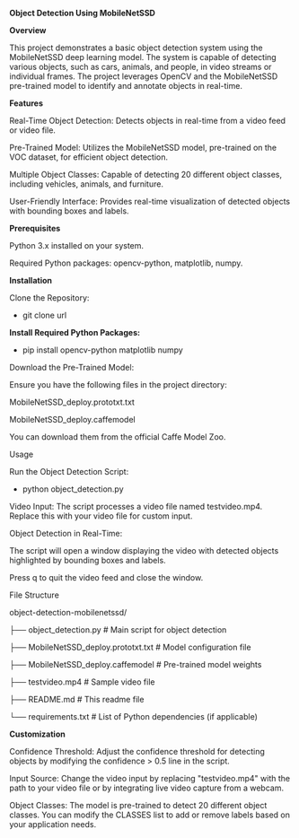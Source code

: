 **Object Detection Using MobileNetSSD**

**Overview**

This project demonstrates a basic object detection system using the MobileNetSSD deep learning model. The system is capable of detecting various objects, such as cars, animals, and people, in video streams or individual frames. The project leverages OpenCV and the MobileNetSSD pre-trained model to identify and annotate objects in real-time.

**Features**

Real-Time Object Detection: Detects objects in real-time from a video feed or video file.

Pre-Trained Model: Utilizes the MobileNetSSD model, pre-trained on the VOC dataset, for efficient object detection.

Multiple Object Classes: Capable of detecting 20 different object classes, including vehicles, animals, and furniture.

User-Friendly Interface: Provides real-time visualization of detected objects with bounding boxes and labels.

**Prerequisites**

Python 3.x installed on your system.

Required Python packages: opencv-python, matplotlib, numpy.

**Installation**

Clone the Repository:

- git clone url

**Install Required Python Packages:**

- pip install opencv-python matplotlib numpy
   
Download the Pre-Trained Model:

Ensure you have the following files in the project directory:

MobileNetSSD_deploy.prototxt.txt

MobileNetSSD_deploy.caffemodel

You can download them from the official Caffe Model Zoo.

Usage

Run the Object Detection Script:
- python object_detection.py

Video Input:
The script processes a video file named testvideo.mp4. Replace this with your video file for custom input.

Object Detection in Real-Time:

The script will open a window displaying the video with detected objects highlighted by bounding boxes and labels.

Press q to quit the video feed and close the window.

File Structure

object-detection-mobilenetssd/

├── object_detection.py         # Main script for object detection

├── MobileNetSSD_deploy.prototxt.txt  # Model configuration file

├── MobileNetSSD_deploy.caffemodel    # Pre-trained model weights

├── testvideo.mp4               # Sample video file

├── README.md                   # This readme file

└── requirements.txt            # List of Python dependencies (if applicable)

**Customization**

Confidence Threshold: Adjust the confidence threshold for detecting objects by modifying the confidence > 0.5 line in the script.

Input Source: Change the video input by replacing "testvideo.mp4" with the path to your video file or by integrating live video capture from a webcam.

Object Classes: The model is pre-trained to detect 20 different object classes. You can modify the CLASSES list to add or remove labels based on your application needs.
